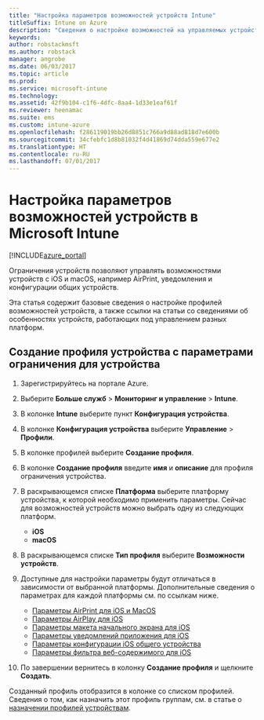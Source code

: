 ```yaml
---
title: "Настройка параметров возможностей устройств Intune"
titleSuffix: Intune on Azure
description: "Сведения о настройке возможностей на управляемых устройствах с помощью Intune.\""
keywords: 
author: robstackmsft
ms.author: robstack
manager: angrobe
ms.date: 06/03/2017
ms.topic: article
ms.prod: 
ms.service: microsoft-intune
ms.technology: 
ms.assetid: 42f9b104-c1f6-4dfc-8aa4-1d33e1eaf61f
ms.reviewer: heenamac
ms.suite: ems
ms.custom: intune-azure
ms.openlocfilehash: f286119019bb26d8851c766a9d88ad818d7e600b
ms.sourcegitcommit: 34cfebfc1d8b81032f4d41869d74dda559e677e2
ms.translationtype: HT
ms.contentlocale: ru-RU
ms.lasthandoff: 07/01/2017
---
```

# <a name="how-to-configure-device-feature-settings-in-microsoft-intune"></a>Настройка параметров возможностей устройств в Microsoft Intune

[!INCLUDE[azure_portal](./includes/azure_portal.md)]

Ограничения устройств позволяют управлять возможностями устройств с iOS и macOS, например AirPrint, уведомления и конфигурации общих устройств.

Эта статья содержит базовые сведения о настройке профилей возможностей устройств, а также ссылки на статьи со сведениями об особенностях устройств, работающих под управлением разных платформ.

## <a name="create-a-device-profile-containing-device-restriction-settings"></a>Создание профиля устройства с параметрами ограничения для устройства

1. Зарегистрируйтесь на портале Azure.
2. Выберите **Больше служб** > **Мониторинг и управление** > **Intune**.
3. В колонке **Intune** выберите пункт **Конфигурация устройства**.
2. В колонке **Конфигурация устройства** выберите **Управление** > **Профили**.
3. В колонке профилей выберите **Создание профиля**.
4. В колонке **Создание профиля** введите **имя** и **описание** для профиля ограничения устройства.
5. В раскрывающемся списке **Платформа** выберите платформу устройства, к которой необходимо применить параметры. Сейчас для возможностей устройств можно выбрать одну из следующих платформ.
    - **iOS**
    - **macOS**
6. В раскрывающемся списке **Тип профиля** выберите **Возможности устройств**. 
7. Доступные для настройки параметры будут отличаться в зависимости от выбранной платформы. Дополнительные сведения о параметрах для каждой платформы см. по ссылкам ниже.
    - [Параметры AirPrint для iOS и MacOS](air-print-settings-ios-macos.md)
    - [Параметры AirPlay для iOS](airplay-settings-ios.md)
    - [Параметры макета начального экрана для iOS](home-screen-settings-ios.md)
    - [Параметры уведомлений приложения для iOS](app-notification-settings-ios.md)
    - [Параметры конфигурации iOS общего устройства](shared-device-settings-ios.md)
    - [Параметры фильтра веб-содержимого для iOS](web-content-filter-settings-ios.md)

8. По завершении вернитесь в колонку **Создание профиля** и щелкните **Создать**.

Созданный профиль отобразится в колонке со списком профилей.
Сведения о том, как назначить этот профиль группам, см. в статье о [назначении профилей устройствам](device-profile-assign.md).



